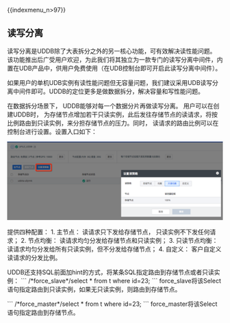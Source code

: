 {{indexmenu_n>97}}

## 读写分离

读写分离是UDDB除了大表拆分之外的另一核心功能，可有效解决读性能问题。
该功能推出后广受用户欢迎，为此我们将其独立为一款专门的读写分离中间件，内置在UDB产品中，供用户免费使用（在UDB控制台即可开启此读写分离中间件）。

如果用户的单机UDB实例有读性能问题但无容量问题，我们建议采用UDB读写分离中间件即可。UDDB的定位更多是做数据拆分，解决容量和写性能问题。

在数据拆分场景下， UDDB能够对每一个数据分片再做读写分离。 用户可以在创建UDDB时，
为存储节点增加若干只读实例，此后发往存储节点的读请求，将按比例路由到只读实例，来分担存储节点的压力。同时，
读请求的路由比例可以在控制台进行设置。设置入口如下：

![image](/images/uddb06.png)

提供四种配置： 1. 主节点： 读请求只下发给存储节点， 只读实例不下发任何请求； 2. 节点均衡： 读请求均匀分发给存储节点和只读实例； 3.
只读节点均衡： 读请求均匀分发给所有只读实例，但不分发给存储节点； 4. 自定义： 客户自定义读请求的分发比例。

UDDB还支持SQL前面加hint的方式，将某条SQL指定路由到存储节点或者只读实例： \`\`\`
/\*force\_slave\*/select \* from t where id=23; \`\`\`
force\_slave将该Select语句指定路由到只读实例，如果无只读实例，则路由到存储节点。

\`\`\` /\*force\_master\*/select \* from t where id=23; \`\`\`
force\_master将该Select语句指定路由到存储节点。
